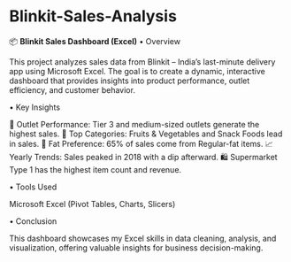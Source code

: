 # Blinkit-Sales-Analysis

📦 **Blinkit Sales Dashboard (Excel)**
• Overview

This project analyzes sales data from Blinkit – India’s last-minute delivery app using Microsoft Excel. The goal is to create a dynamic, interactive dashboard that provides insights into product performance, outlet efficiency, and customer behavior.

• Key Insights

🏪 Outlet Performance: Tier 3 and medium-sized outlets generate the highest sales.
🛒 Top Categories: Fruits & Vegetables and Snack Foods lead in sales.
🧈 Fat Preference: 65% of sales come from Regular-fat items.
📈 Yearly Trends: Sales peaked in 2018 with a dip afterward.
🛍️ Supermarket Type 1 has the highest item count and revenue.

• Tools Used

Microsoft Excel (Pivot Tables, Charts, Slicers)

• Conclusion

This dashboard showcases my Excel skills in data cleaning, analysis, and visualization, offering valuable insights for business decision-making.
